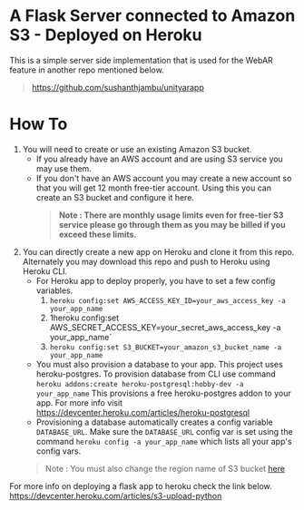 # A Flask Server connected to Amazon S3 - Deployed on Heroku
This is a simple server side implementation that is used for the WebAR feature in another repo mentioned below.
> https://github.com/sushanthjambu/unityarapp

# How To
1. You will need to create or use an existing Amazon S3 bucket.
    - If you already have an AWS account and are using S3 service you may use them.
    - If you don't have an AWS account you may create a new account so that you will get 12 month free-tier account. Using this you can create an S3 bucket and configure it here.
      > **Note : There are monthly usage limits even for free-tier S3 service please go through them as you may be billed if you exceed these limits.**
2. You can directly create a new app on Heroku and clone it from this repo. Alternately you may download this repo and push to Heroku using Heroku CLI.
    - For Heroku app to deploy properly, you have to set a few config variables.
      1. `heroku config:set AWS_ACCESS_KEY_ID=your_aws_access_key -a your_app_name`
      2. 1heroku config:set AWS_SECRET_ACCESS_KEY=your_secret_aws_access_key -a your_app_name`
      3. `heroku config:set S3_BUCKET=your_amazon_s3_bucket_name -a your_app_name`
    - You must also provision a database to your app. This project uses heroku-postgres. To provision database from CLI use command
      ```heroku addons:create heroku-postgresql:hobby-dev -a your_app_name```
      This provisions a free heroku-postgres addon to your app. For more info visit https://devcenter.heroku.com/articles/heroku-postgresql
    - Provisioning a database automatically creates a config variable `DATABASE_URL`. Make sure the `DATABASE_URL` config var is set using the command `heroku config -a your_app_name` which lists all your app's config vars.
    > Note : You must also change the region name of S3 bucket [here](https://github.com/sushanthjambu/jarviewer-flask/blob/ab15102d0cd513c5c9747c02d9b659a8c96dd06d/app.py#L31)
    
For more info on deploying a flask app to heroku check the link below.
https://devcenter.heroku.com/articles/s3-upload-python
